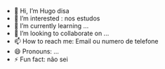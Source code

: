- 👋 Hi, I’m Hugo disa
-  👀 I’m interested : nos estudos
- 🌱 I’m currently learning ...
- 💞️ I’m looking to collaborate on ...
- 📫 How to reach me: Email ou numero de telefone
- 😄 Pronouns: ...
- ⚡ Fun fact: não sei 

<!---
HU-G0/HU-G0 is a ✨ special ✨ repository because its `README.md` (this file) appears on your GitHub profile.
You can click the Preview link to take a look at your changes.
--->
